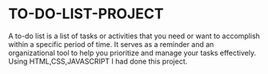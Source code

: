 # TO-DO-LIST-PROJECT
A to-do list is a list of tasks or activities that you need or want to accomplish within a specific period of time. It serves as a reminder and an organizational tool to help you prioritize and manage your tasks effectively. Using HTML,CSS,JAVASCRIPT I had done this project.
